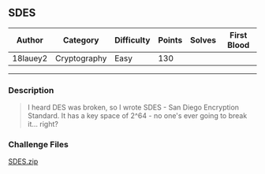## SDES

| Author   | Category     | Difficulty | Points | Solves | First Blood |
| -------- | ------------ | ---------- | ------ | ------ | ----------- |
| 18lauey2 | Cryptography | Easy       | 130    |        |             |

---

### Description

> I heard DES was broken, so I wrote SDES - San Diego Encryption Standard. It has a key space of 2^64 - no one's ever going to break it... right?

### Challenge Files

[SDES.zip](dist)
